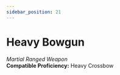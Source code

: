 ```yaml
---
sidebar_position: 21
---
```


# Heavy Bowgun

*Martial Ranged Weapon*  
**Compatible Proficiency:** Heavy Crossbow